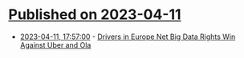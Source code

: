# [Published on 2023-04-11](index.md)

* [2023-04-11, 17:57:00](https://soylentnews.org/article.pl?sid=23/04/10/1153232&from=rss) - [Drivers in Europe Net Big Data Rights Win Against Uber and Ola](https://soylentnews.org/article.pl?sid=23/04/10/1153232&from=rss)
